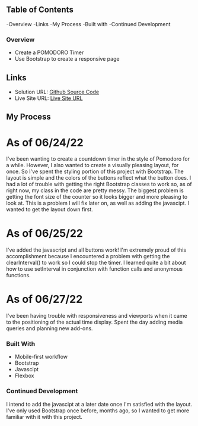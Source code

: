 ## Table of Contents

-Overview
-Links
-My Process
-Built with
-Continued Development

### Overview

- Create a POMODORO Timer
- Use Bootstrap to create a responsive page

## Links

- Solution URL: [Github Source Code](https://github.com/JabaDUDE/pomodoro-timer)
- Live Site URL: [Live Site URL](https://jabadude.github.io/pomodoro-timer/)

## My Process

# As of 06/24/22

I've been wanting to create a countdown timer in the style of Pomodoro for a while. However, I also wanted to create a visually pleasing layout, for once. So I've spent the
styling portion of this project with Bootstrap. The layout is simple and the colors of the buttons reflect what the button does. I had a lot of trouble with getting the right
Bootstrap classes to work so, as of right now, my class in the code are pretty messy. The biggest problem is getting the font size of the counter so it looks bigger and more pleasing
to look at. This is a problem I will fix later on, as well as adding the javascipt. I wanted to get the layout down first.

# As of 06/25/22

I've added the javascript and all buttons work! I'm extremely proud of this accomplishment because I encountered a problem with getting the clearInterval() to work so I could stop the timer.
I learned quite a bit about how to use setInterval in conjunction with function calls and anonymous functions.

# As of 06/27/22

I've been having trouble with responsiveness and viewports when it came to the positioning of the actual time display. Spent the day adding media queries and planning new add-ons.

### Built With

- Mobile-first workflow
- Bootstrap
- Javascipt
- Flexbox

### Continued Development

I intend to add the javascipt at a later date once I'm satisfied with the layout. I've only used Bootstrap once before, months ago, so I wanted to get more familiar with it
with this project.
